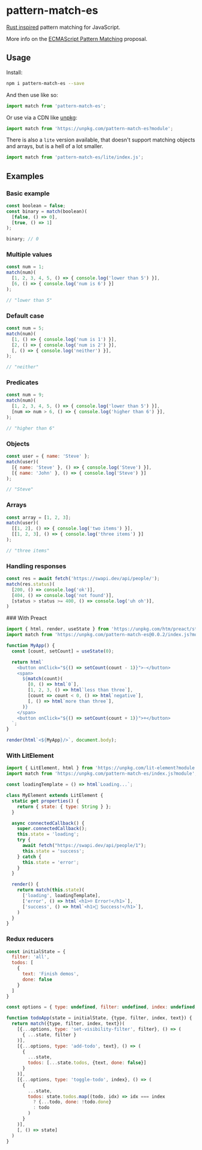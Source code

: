 # pattern-match-es

[Rust inspired](https://doc.rust-lang.org/book/ch18-03-pattern-syntax.html) pattern matching for JavaScript.

More info on the [ECMAScript Pattern Matching](https://github.com/tc39/proposal-pattern-matching) proposal.

## Usage

Install:

```bash
npm i pattern-match-es --save
```

And then use like so:

```js
import match from 'pattern-match-es';
```

Or use via a CDN like [unpkg](https://unpkg.com/pattern-match-es?module):

```js
import match from 'https://unpkg.com/pattern-match-es?module';
```

There is also a `lite` version available, that doesn't support matching objects and arrays, but is a hell of a lot smaller.

```js
import match from 'pattern-match-es/lite/index.js';
```

## Examples

### Basic example

```js
const boolean = false;
const binary = match(boolean)(
  [false, () => 0],
  [true, () => 1]
);

binary; // 0
```

### Multiple values

```js
const num = 1;
match(num)(
  [1, 2, 3, 4, 5, () => { console.log('lower than 5') }],
  [6, () => { console.log('num is 6') }]
);

// "lower than 5"
```

### Default case

```js
const num = 5;
match(num)(
  [1, () => { console.log('num is 1') }],
  [2, () => { console.log('num is 2') }],
  [, () => { console.log('neither') }],
);

// "neither"
```

### Predicates

```js
const num = 9;
match(num)(
  [1, 2, 3, 4, 5, () => { console.log('lower than 5') }],
  [num => num > 6, () => { console.log('higher than 6') }],
);

// "higher than 6"
```

### Objects

```js
const user = { name: 'Steve' };
match(user)(
  [{ name: 'Steve' }, () => { console.log('Steve') }],
  [{ name: 'John' }, () => { console.log('Steve') }]
);

// "Steve"
```

### Arrays

```js
const array = [1, 2, 3];
match(user)(
  [[1, 2], () => { console.log('two items') }],
  [[1, 2, 3], () => { console.log('three items') }]
);

// "three items"
```

### Handling responses

```js
const res = await fetch('https://swapi.dev/api/people/');
match(res.status)(
  [200, () => console.log('ok')],
  [404, () => console.log('not found')],
  [status > status >= 400, () => console.log('uh oh')],
)
```


### With Preact

```js
import { html, render, useState } from 'https://unpkg.com/htm/preact/standalone.module.js'
import match from 'https://unpkg.com/pattern-match-es@0.0.2/index.js?module';

function MyApp() {
  const [count, setCount] = useState(0);

  return html`
    <button onClick="${() => setCount(count - 1)}">-</button>
    <span>
      ${match(count)(
        [0, () => html`0`],
        [1, 2, 3, () => html`less than three`],
        [count => count < 0, () => html`negative`],
        [, () => html`more than three`],
      )}
    </span>
    <button onClick="${() => setCount(count + 1)}">+</button>
  `;
}

render(html`<${MyApp}/>`, document.body);
```

### With LitElement

```js
import { LitElement, html } from 'https://unpkg.com/lit-element?module';
import match from 'https://unpkg.com/pattern-match-es/index.js?module';

const loadingTemplate = () => html`Loading...`;

class MyElement extends LitElement {
  static get properties() {
    return { state: { type: String } };
  }

  async connectedCallback() {
    super.connectedCallback();
    this.state = 'loading';
    try {
      await fetch("https://swapi.dev/api/people/1");
      this.state = 'success';
    } catch {
      this.state = 'error';
    }
  }

  render() {
    return match(this.state)(
      ['loading', loadingTemplate],
      ['error', () => html`<h1>☹️ Error!</h1>`],
      ['success', () => html`<h1>🎉 Success!</h1>`],
    )
  }
}
```

### Redux reducers

```js
const initialState = { 
  filter: 'all',
  todos: [
    { 
      text: 'Finish demos', 
      done: false
    }
  ]
}

const options = { type: undefined, filter: undefined, index: undefined, text: undefined };

function todoApp(state = initialState, {type, filter, index, text}) {
  return match({type, filter, index, text})(
    [{...options, type: 'set-visibility-filter', filter}, () => (
      { ...state, filter }
    )],
    [{...options, type: 'add-todo', text}, () => (
      {
        ...state, 
        todos: [...state.todos, {text, done: false}]
      }
    )],
    [{...options, type: 'toggle-todo', index}, () => (
      {
        ...state,
        todos: state.todos.map((todo, idx) => idx === index
          ? {...todo, done: !todo.done}
          : todo
        )
      }
    )],
    [, () => state]
  )
}
```